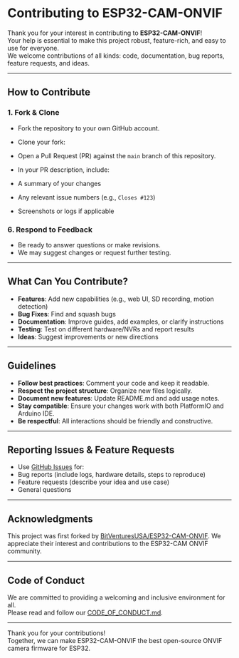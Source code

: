 # Contributing to ESP32-CAM-ONVIF

Thank you for your interest in contributing to **ESP32-CAM-ONVIF**!  
Your help is essential to make this project robust, feature-rich, and easy to use for everyone.  
We welcome contributions of all kinds: code, documentation, bug reports, feature requests, and ideas.

---

## How to Contribute

### 1. Fork & Clone

- Fork the repository to your own GitHub account.
- Clone your fork:

- Open a Pull Request (PR) against the `main` branch of this repository.
- In your PR description, include:
- A summary of your changes
- Any relevant issue numbers (e.g., `Closes #123`)
- Screenshots or logs if applicable

### 6. Respond to Feedback

- Be ready to answer questions or make revisions.
- We may suggest changes or request further testing.

---

## What Can You Contribute?

- **Features**: Add new capabilities (e.g., web UI, SD recording, motion detection)
- **Bug Fixes**: Find and squash bugs
- **Documentation**: Improve guides, add examples, or clarify instructions
- **Testing**: Test on different hardware/NVRs and report results
- **Ideas**: Suggest improvements or new directions

---

## Guidelines

- **Follow best practices**: Comment your code and keep it readable.
- **Respect the project structure**: Organize new files logically.
- **Document new features**: Update README.md and add usage notes.
- **Stay compatible**: Ensure your changes work with both PlatformIO and Arduino IDE.
- **Be respectful**: All interactions should be friendly and constructive.

---

## Reporting Issues & Feature Requests

- Use [GitHub Issues](https://github.com/John-Varghese-EH/ESP32-CAM-ONVIF/issues) for:
- Bug reports (include logs, hardware details, steps to reproduce)
- Feature requests (describe your idea and use case)
- General questions

---

## Acknowledgments

This project was first forked by [BitVenturesUSA/ESP32-CAM-ONVIF](). We appreciate their interest and contributions to the ESP32-CAM ONVIF community.

---

## Code of Conduct

We are committed to providing a welcoming and inclusive environment for all.  
Please read and follow our [CODE_OF_CONDUCT.md](./CODE_OF_CONDUCT.md).

---

Thank you for your contributions!  
Together, we can make ESP32-CAM-ONVIF the best open-source ONVIF camera firmware for ESP32.

